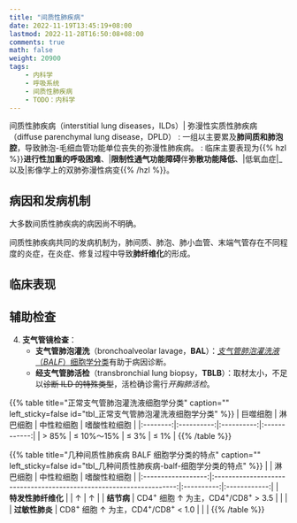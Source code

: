 ```yaml
---
title: "间质性肺疾病"
date: 2022-11-19T13:45:19+08:00
lastmod: 2022-11-28T16:50:08+08:00
comments: true
math: false
weight: 20900
tags:
    - 内科学
    - 呼吸系统
    - 间质性肺疾病
    - TODO：内科学
---
```


间质性肺疾病（interstitial lung diseases，ILDs）| 弥漫性实质性肺疾病（diffuse parenchymal lung disease，DPLD）
: 一组以主要累及**肺间质和肺泡腔**，导致肺泡-毛细血管功能单位丧失的弥漫性肺疾病。
: 临床主要表现为{{% hzl %}}**进行性加重的呼吸困难**、|**限制性通气功能障碍**伴**弥散功能降低**、|低氧血症|_以及|影像学上的双肺弥漫性病变{{% /hzl %}}。

<!--more-->

## 病因和发病机制

大多数间质性肺疾病的病因尚不明确。

间质性肺疾病共同的发病机制为，肺间质、肺泡、肺小血管、末端气管存在不同程度的炎症，在炎症、修复过程中导致**肺纤维化**的形成。

## 临床表现

## 辅助检查

4. **支气管镜检查**：
    - **支气管肺泡灌洗**（bronchoalveolar lavage，**BAL**）：[*支气管肺泡灌洗液*（*BALF*）细胞学分类](#tbl_正常支气管肺泡灌洗液细胞学分类)有助于病因诊断。
    - **经支气管肺活检**（transbronchial lung biopsy，**TBLB**）：取材太小，不足以~~诊断 ILD 的特殊类型~~，活检确诊需行*开胸肺活检*。

{{% table title="正常支气管肺泡灌洗液细胞学分类" caption="" left_sticky=false id="tbl_正常支气管肺泡灌洗液细胞学分类" %}}
| 巨噬细胞 |  淋巴细胞  | 中性粒细胞 | 嗜酸性粒细胞 |
|:--------:|:----------:|:----------:|:------------:|
|  \> 85%  | ≤ 10%～15% |    ≤ 3%    |     ≤ 1%     |
{{% /table %}}

{{% table title="几种间质性肺疾病 BALF 细胞学分类的特点" caption="" left_sticky=false id="tbl_几种间质性肺疾病-balf-细胞学分类的特点" %}}
|                    |                               淋巴细胞                              | 中性粒细胞 | 嗜酸性粒细胞 |
|:------------------:|:-------------------------------------------------------------------:|:----------:|:------------:|
| **特发性肺纤维化** |                                                                     |      ↑     |       ↑      |
|     **结节病**     | CD4<sup>+</sup> 细胞 ↑ 为主，CD4<sup>+</sup>/CD8<sup>+</sup> \> 3.5 |            |              |
|   **过敏性肺炎**   | CD8<sup>+</sup> 细胞 ↑ 为主，CD4<sup>+</sup>/CD8<sup>+</sup> \< 1.0 |            |              |
{{% /table %}}
